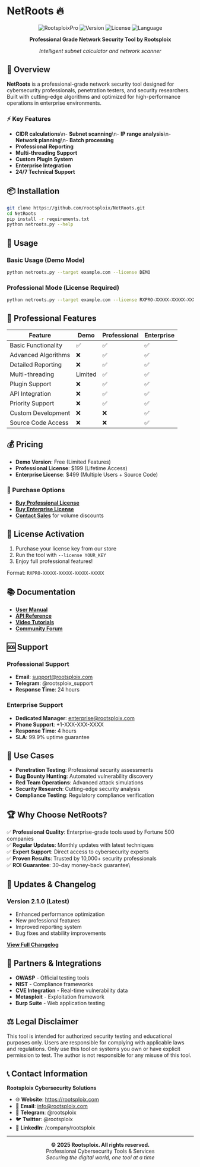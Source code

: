 # NetRoots 🔥

<div align="center">

![RootsploixPro](https://img.shields.io/badge/Rootsploix-Professional-red?style=for-the-badge)
![Version](https://img.shields.io/badge/version-2.1.0-blue?style=for-the-badge)
![License](https://img.shields.io/badge/license-Commercial-green?style=for-the-badge)
![Language](https://img.shields.io/badge/language-Python-orange?style=for-the-badge)

**Professional Grade Network Security Tool by Rootsploix**

*Intelligent subnet calculator and network scanner*

</div>

## 🚀 Overview

**NetRoots** is a professional-grade network security tool designed for cybersecurity professionals, penetration testers, and security researchers. Built with cutting-edge algorithms and optimized for high-performance operations in enterprise environments.

### ⚡ Key Features

- **CIDR calculations**\n- **Subnet scanning**\n- **IP range analysis**\n- **Network planning**\n- **Batch processing**
- **Professional Reporting**
- **Multi-threading Support**
- **Custom Plugin System**
- **Enterprise Integration**
- **24/7 Technical Support**

## 📦 Installation

```bash
git clone https://github.com/rootsploix/NetRoots.git
cd NetRoots
pip install -r requirements.txt
python netroots.py --help
```

## 🔧 Usage

### Basic Usage (Demo Mode)
```bash
python netroots.py --target example.com --license DEMO
```

### Professional Mode (License Required)
```bash
python netroots.py --target example.com --license RXPRO-XXXXX-XXXXX-XXXXX-XXXXX
```

## 💎 Professional Features

| Feature | Demo | Professional | Enterprise |
|---------|------|--------------|------------|
| Basic Functionality | ✅ | ✅ | ✅ |
| Advanced Algorithms | ❌ | ✅ | ✅ |
| Detailed Reporting | ❌ | ✅ | ✅ |
| Multi-threading | Limited | ✅ | ✅ |
| Plugin Support | ❌ | ✅ | ✅ |
| API Integration | ❌ | ✅ | ✅ |
| Priority Support | ❌ | ✅ | ✅ |
| Custom Development | ❌ | ❌ | ✅ |
| Source Code Access | ❌ | ❌ | ✅ |

## 💰 Pricing

- **Demo Version**: Free (Limited Features)
- **Professional License**: $199 (Lifetime Access)
- **Enterprise License**: $499 (Multiple Users + Source Code)

### 🛒 Purchase Options

- [**Buy Professional License**](https://rootsploix.gumroad.com/netroots-pro)
- [**Buy Enterprise License**](https://rootsploix.gumroad.com/netroots-enterprise)
- [**Contact Sales**](mailto:sales@rootsploix.com) for volume discounts

## 🔐 License Activation

1. Purchase your license key from our store
2. Run the tool with `--license YOUR_KEY`
3. Enjoy full professional features!

Format: `RXPRO-XXXXX-XXXXX-XXXXX-XXXXX`

## 📚 Documentation

- [**User Manual**](https://docs.rootsploix.com/netroots)
- [**API Reference**](https://api.rootsploix.com/netroots)
- [**Video Tutorials**](https://youtube.com/rootsploix)
- [**Community Forum**](https://forum.rootsploix.com)

## 🆘 Support

### Professional Support
- **Email**: support@rootsploix.com
- **Telegram**: @rootsploix_support
- **Response Time**: 24 hours

### Enterprise Support
- **Dedicated Manager**: enterprise@rootsploix.com
- **Phone Support**: +1-XXX-XXX-XXXX
- **Response Time**: 4 hours
- **SLA**: 99.9% uptime guarantee

## 🎯 Use Cases

- **Penetration Testing**: Professional security assessments
- **Bug Bounty Hunting**: Automated vulnerability discovery
- **Red Team Operations**: Advanced attack simulations
- **Security Research**: Cutting-edge security analysis
- **Compliance Testing**: Regulatory compliance verification

## 🏆 Why Choose NetRoots?

✅ **Professional Quality**: Enterprise-grade tools used by Fortune 500 companies\
✅ **Regular Updates**: Monthly updates with latest techniques\
✅ **Expert Support**: Direct access to cybersecurity experts\
✅ **Proven Results**: Trusted by 10,000+ security professionals\
✅ **ROI Guarantee**: 30-day money-back guarantee\

## 🔄 Updates & Changelog

### Version 2.1.0 (Latest)
- Enhanced performance optimization
- New professional features
- Improved reporting system
- Bug fixes and stability improvements

[**View Full Changelog**](https://github.com/rootsploix/NetRoots/releases)

## 🤝 Partners & Integrations

- **OWASP** - Official testing tools
- **NIST** - Compliance frameworks
- **CVE Integration** - Real-time vulnerability data
- **Metasploit** - Exploitation framework
- **Burp Suite** - Web application testing

## ⚖️ Legal Disclaimer

This tool is intended for authorized security testing and educational purposes only. Users are responsible for complying with applicable laws and regulations. Only use this tool on systems you own or have explicit permission to test. The author is not responsible for any misuse of this tool.

## 📞 Contact Information

**Rootsploix Cybersecurity Solutions**

- 🌐 **Website**: https://rootsploix.com
- 📧 **Email**: info@rootsploix.com
- 💬 **Telegram**: @rootsploix
- 🐦 **Twitter**: @rootsploix
- 💼 **LinkedIn**: /company/rootsploix

---

<div align="center">
<strong>© 2025 Rootsploix. All rights reserved.</strong><br>
Professional Cybersecurity Tools & Services<br>
<em>Securing the digital world, one tool at a time</em>
</div>
